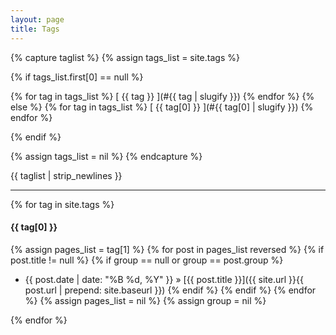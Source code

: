 ```yaml
---
layout: page
title: Tags
---
```


{% capture taglist %}
{% assign tags_list = site.tags %}

{% if tags_list.first[0] == null %}

{% for tag in tags_list %}
[ {{ tag }} ](#{{ tag | slugify }})
{% endfor %}
{% else %}
{% for tag in tags_list %}
[ {{ tag[0] }} ](#{{ tag[0] | slugify }})
{% endfor %}

{% endif %}

{% assign tags_list = nil %}
{% endcapture %}

{{ taglist | strip_newlines }}

------

{% for tag in site.tags  %}
#### <a name="{{ tag[0] | slugify }}">{{ tag[0] }}</a>

{% assign pages_list = tag[1] %}
{% for post in pages_list reversed %}
{% if post.title != null %}
{% if group == null or group == post.group %}
  * {{ post.date | date: "%B %d, %Y" }} &raquo; [{{ post.title }}]({{ site.url }}{{ post.url | prepend: site.baseurl }})
{% endif %}
{% endif %}
{% endfor %}
{% assign pages_list = nil %}
{% assign group = nil %}

{% endfor %}